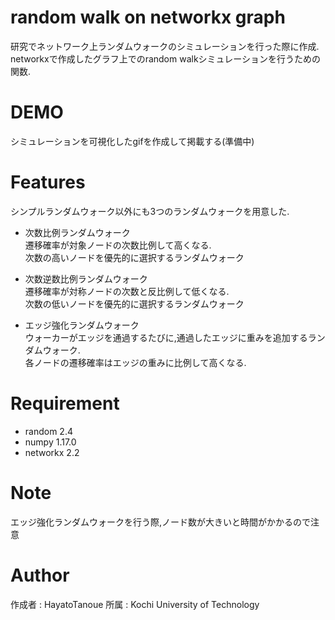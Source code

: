 # random walk on networkx graph

研究でネットワーク上ランダムウォークのシミュレーションを行った際に作成.  
networkxで作成したグラフ上でのrandom walkシミュレーションを行うための関数.  

# DEMO

シミュレーションを可視化したgifを作成して掲載する(準備中)

# Features

シンプルランダムウォーク以外にも3つのランダムウォークを用意した.

* 次数比例ランダムウォーク  
遷移確率が対象ノードの次数比例して高くなる.  
次数の高いノードを優先的に選択するランダムウォーク

* 次数逆数比例ランダムウォーク  
遷移確率が対称ノードの次数と反比例して低くなる.  
次数の低いノードを優先的に選択するランダムウォーク


* エッジ強化ランダムウォーク  
ウォーカーがエッジを通過するたびに,通過したエッジに重みを追加するランダムウォーク.  
各ノードの遷移確率はエッジの重みに比例して高くなる.


# Requirement

* random 2.4
* numpy 1.17.0
* networkx 2.2

# Note

エッジ強化ランダムウォークを行う際,ノード数が大きいと時間がかかるので注意

# Author

 作成者 : HayatoTanoue
 所属 : Kochi University of Technology
